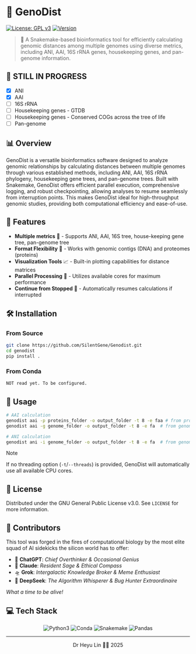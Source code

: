 # 🧬 GenoDist

[![License: GPL v3](https://img.shields.io/badge/License-GPLv3-blue.svg)](https://www.gnu.org/licenses/gpl-3.0)
[![Version](https://img.shields.io/badge/version-1.0.0-blue.svg)](https://semver.org)

> 🔬 A Snakemake-based bioinformatics tool for efficiently calculating genomic distances among multiple genomes using diverse metrics, including ANI, AAI, 16S rRNA genes, housekeeping genes, and pan-genome information.

## 📝 STILL IN PROGRESS
- [x] ANI
- [x] AAI
- [ ] 16S rRNA
- [ ] Housekeeping genes - GTDB
- [ ] Housekeeping genes - Conserved COGs across the tree of life
- [ ] Pan-genome

## 📊 Overview

GenoDist is a versatile bioinformatics software designed to analyze genomic relationships by calculating distances between multiple genomes through various established methods, including ANI, AAI, 16S rRNA phylogeny, housekeeping gene trees, and pan-genome trees. Built with Snakemake, GenoDist offers efficient parallel execution, comprehensive logging, and robust checkpointing, allowing analyses to resume seamlessly from interruption points. This makes GenoDist ideal for high-throughput genomic studies, providing both computational efficiency and ease-of-use.

## 🚀 Features

- **Multiple metrics** 🧮 - Supports ANI, AAI, 16S tree, house-keeping gene tree, pan-genome tree
- **Format Flexibility** 📁 - Works with genomic contigs (DNA) and proteomes (proteins)
- **Visualization Tools** 📈 - Built-in plotting capabilities for distance matrices
- **Parallel Processing** 🔄 - Utilizes available cores for maximum performance
- **Continue from Stopped** 🛑 - Automatically resumes calculations if interrupted

## 🛠️ Installation

### From Source
```bash
git clone https://github.com/SilentGene/Genodist.git
cd genodist
pip install .
```

### From Conda
```bash
NOT read yet. To be configured.
```

## 📖 Usage

```bash
# AAI calculation
genodist aai -p proteins_folder -o output_folder -t 8 -e faa # from protein sequences
genodist aai -g genome_folder -o output_folder -t 8 -e fa  # from genome sequences

# ANI calculation
genodist ani -i genome_folder -o output_folder -t 8 -e fa  # from genome sequences
```

> [!NOTE]
> If no threading option (`-t`/`--threads`) is provided, GenoDist will automatically use all available CPU cores.

## 📄 License

Distributed under the GNU General Public License v3.0. See `LICENSE` for more information.

## 🧬 Contributors

This tool was forged in the fires of computational biology by the most elite squad of AI sidekicks the silicon world has to offer:

- 🤖 **ChatGPT**: _Chief Overthinker & Occasional Genius_
- 🧙 **Claude**: _Resident Sage & Ethical Compass_
- 🛸 **Grok**: _Intergalactic Knowledge Broker & Meme Enthusiast_
- 🚀 **DeepSeek**: _The Algorithm Whisperer & Bug Hunter Extraordinaire_

_What a time to be alive!_

## 💻 Tech Stack

<div align="center">
<img src="https://img.shields.io/badge/Python3-3776AB?style=for-the-badge&logo=python&logoColor=white" alt="Python3" />
<img src="https://img.shields.io/badge/Conda-44A833?style=for-the-badge&logo=anaconda&logoColor=white" alt="Conda" />
<img src="https://img.shields.io/badge/Snakemake-145374?style=for-the-badge&logo=snake&logoColor=white" alt="Snakemake" />
<img src="https://img.shields.io/badge/Pandas-150458?style=for-the-badge&logo=pandas&logoColor=white" alt="Pandas" />
</div>

---

<div align="center">
Dr Heyu Lin 🧑‍💻 2025
</div>
